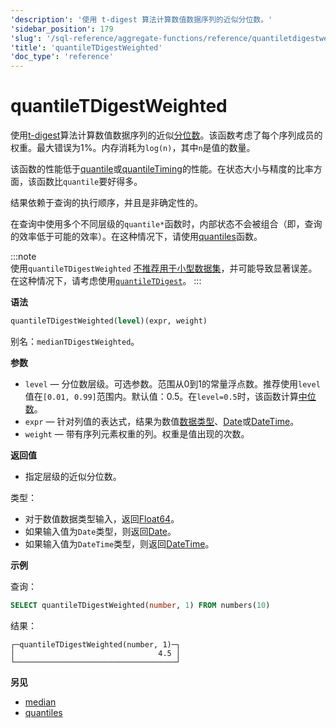 ```yaml
---
'description': '使用 t-digest 算法计算数值数据序列的近似分位数。'
'sidebar_position': 179
'slug': '/sql-reference/aggregate-functions/reference/quantiletdigestweighted'
'title': 'quantileTDigestWeighted'
'doc_type': 'reference'
---
```



# quantileTDigestWeighted

使用[t-digest](https://github.com/tdunning/t-digest/blob/master/docs/t-digest-paper/histo.pdf)算法计算数值数据序列的近似[分位数](https://en.wikipedia.org/wiki/Quantile)。该函数考虑了每个序列成员的权重。最大错误为1%。内存消耗为`log(n)`，其中`n`是值的数量。

该函数的性能低于[quantile](/sql-reference/aggregate-functions/reference/quantile)或[quantileTiming](/sql-reference/aggregate-functions/reference/quantiletiming)的性能。在状态大小与精度的比率方面，该函数比`quantile`要好得多。

结果依赖于查询的执行顺序，并且是非确定性的。

在查询中使用多个不同层级的`quantile*`函数时，内部状态不会被组合（即，查询的效率低于可能的效率）。在这种情况下，请使用[quantiles](../../../sql-reference/aggregate-functions/reference/quantiles.md#quantiles)函数。

:::note    
使用`quantileTDigestWeighted` [不推荐用于小型数据集](https://github.com/tdunning/t-digest/issues/167#issuecomment-828650275)，并可能导致显著误差。在这种情况下，请考虑使用[`quantileTDigest`](../../../sql-reference/aggregate-functions/reference/quantiletdigest.md)。
:::

**语法**

```sql
quantileTDigestWeighted(level)(expr, weight)
```

别名：`medianTDigestWeighted`。

**参数**

- `level` — 分位数层级。可选参数。范围从0到1的常量浮点数。推荐使用`level`值在`[0.01, 0.99]`范围内。默认值：0.5。在`level=0.5`时，该函数计算[中位数](https://en.wikipedia.org/wiki/Median)。
- `expr` — 针对列值的表达式，结果为数值[数据类型](/sql-reference/data-types)、[Date](../../../sql-reference/data-types/date.md)或[DateTime](../../../sql-reference/data-types/datetime.md)。
- `weight` — 带有序列元素权重的列。权重是值出现的次数。

**返回值**

- 指定层级的近似分位数。

类型：

- 对于数值数据类型输入，返回[Float64](../../../sql-reference/data-types/float.md)。
- 如果输入值为`Date`类型，则返回[Date](../../../sql-reference/data-types/date.md)。
- 如果输入值为`DateTime`类型，则返回[DateTime](../../../sql-reference/data-types/datetime.md)。

**示例**

查询：

```sql
SELECT quantileTDigestWeighted(number, 1) FROM numbers(10)
```

结果：

```text
┌─quantileTDigestWeighted(number, 1)─┐
│                                4.5 │
└────────────────────────────────────┘
```

**另见**

- [median](/sql-reference/aggregate-functions/reference/median)
- [quantiles](../../../sql-reference/aggregate-functions/reference/quantiles.md#quantiles)
